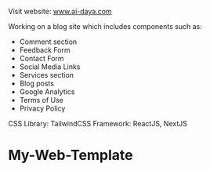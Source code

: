 Visit website: www.ai-daya.com

Working on a blog site which includes components such as:
- Comment section
- Feedback Form
- Contact Form
- Social Media Links
- Services section
- Blog posts
- Google Analytics
- Terms of Use
- Privacy Policy

CSS Library: TailwindCSS
Framework: ReactJS, NextJS
# My-Web-Template